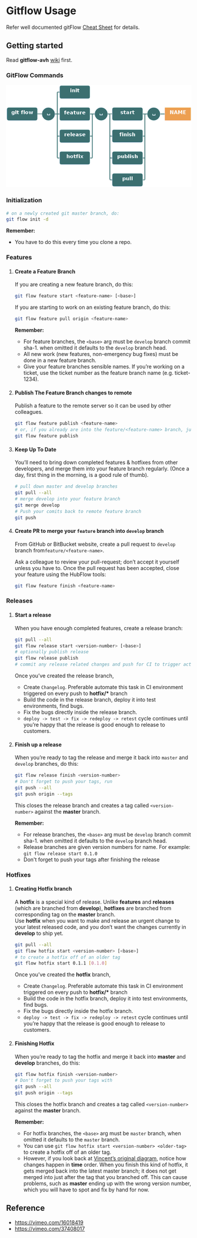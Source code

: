 # Gitflow Usage

Refer well documented gitFlow [Cheat Sheet](http://danielkummer.github.io/git-flow-cheatsheet/) for details.

## Getting started

Read  __gitflow-avh__ [wiki](https://github.com/petervanderdoes/gitflow-avh/wiki) first.

### GitFlow Commands

![Gitflow](../images/git-flow-commands.png)


### Initialization

```bash
# on a newly created git master branch, do:
git flow init -d
```

__Remember:__

- You have to do this every time you clone a repo.

### Features

1.  #### Create a Feature Branch

    If you are creating a new feature branch, do this:
    ```bash
    git flow feature start <feature-name> [<base>]
    ```
    
    If you are starting to work on an existing feature branch, do this:
    ```bash
    git flow feature pull origin <feature-name>
    ```
    
    __Remember:__
    - For feature branches, the `<base>` arg must be `develop` branch commit sha-1. when omitted it defaults to the `develop` branch head.
    - All new work (new features, non-emergency bug fixes) must be done in a new feature branch.
    - Give your feature branches sensible names. If you’re working on a ticket, use the ticket number as the feature branch name (e.g. ticket-1234).

2. #### Publish The Feature Branch changes to __remote__

    Publish a feature to the remote server so it can be used by other colleagues.
    ```bash
    git flow feature publish <feature-name>
    # or, if you already are into the feature/<feature-name> branch, just issue:
    git flow feature publish
    ```
    
3. #### Keep Up To Date

    You’ll need to bring down completed features & hotfixes from other developers, and merge them into your feature branch regularly. (Once a day, first thing in the morning, is a good rule of thumb).

    ```bash
    # pull down master and develop branches
    git pull --all
    # merge develop into your feature branch
    git merge develop
    # Push your comits back to remote feature branch
    git push
    ```
   
4. #### Create PR to merge your `feature` branch into `develop` branch
   
   From GitHub or BitBucket website, create a pull request to `develop` branch from`feature/<feature-name>`.
   
    Ask a colleague to review your pull-request; don’t accept it yourself unless you have to. Once the pull request has been accepted, close your feature using the HubFlow tools:
    ```bash
    git flow feature finish <feature-name>
    ```

### Releases

1. #### Start a release

    When you have enough completed features, create a release branch:
    ```bash
    git pull --all
    git flow release start <version-number> [<base>]
    # optionally publish release
    git flow release publish
    # commit any release related changes and push for CI to trigger actions
   ```

    Once you’ve created the release branch,
    - Create `Changelog`. Preferable automate this task in CI environment triggered on every push to __hotfix/*__ branch
    - Build the code in the release branch, deploy it into test environments, find bugs. 
    - Fix the bugs directly inside the release branch.
    - `deploy -> test -> fix -> redeploy -> retest` cycle continues until you’re happy that the release is good enough to release to customers.



2. #### Finish up a release

    When you’re ready to tag the release and merge it back into `master` and `develop` branches, do this:
    ```bash
    git flow release finish <version-number>
    # Don't forget to push your tags, run
    git push --all
    git push origin --tags
    ```
    This closes the release branch and creates a tag called `<version-number>` against the __master__ branch.
   
    __Remember:__
    - For release branches, the `<base>` arg must be `develop` branch commit sha-1. when omitted it defaults to the `develop` branch head.
    - Release branches are given version numbers for name. For example:  `git flow release start 0.1.0`
    - Don't forget to push your tags after finishing the release

### Hotfixes

1. #### Creating Hotfix branch

    A __hotfix__ is a special kind of release. Unlike __features__ and __releases__ (which are branched from __develop__), __hotfixes__ are branched from corresponding tag on the __master__ branch.<br/>
    Use __hotfix__  when you want to make and release an urgent change to your latest released code, and you don’t want the changes currently in __develop__ to ship yet.

    ```bash
    git pull --all
    git flow hotfix start <version-number> [<base>]
    # to create a hotfix off of an older tag
    git flow hotfix start 0.1.1 [0.1.0]
   ```

    Once you’ve created the __hotfix__ branch,
    - Create `Changelog`. Preferable automate this task in CI environment triggered on every push to __hotfix/*__ branch
    - Build the code in the hotfix branch, deploy it into test environments, find bugs. 
    - Fix the bugs directly inside the hotfix branch.
    - `deploy -> test -> fix -> redeploy -> retest` cycle continues until you’re happy that the release is good enough to release to customers.

2. #### Finishing Hotfix

    When you’re ready to tag the hotfix and merge it back into __master__ and __develop__ branches, do this:
    ```bash
    git flow hotfix finish <version-number>
    # Don't forget to push your tags with
    git push --all
    git push origin --tags
    ```
    This closes the hotfix branch and creates a tag called `<version-number>` against the __master__ branch.

    __Remember:__
    - For hotfix branches, the `<base>` arg must be `master` branch, when omitted it defaults to the  `master` branch.
    - You can use `git flow hotfix start <version-number> <older-tag>` to create a hotfix off of an older tag. 
    - However, if you look back at [Vincent’s original diagram](http://nvie.com/posts/a-successful-git-branching-model/), notice how changes happen in __time__ order.
    When you finish this kind of hotfix, it gets merged back into the latest master branch; it does not get merged into just after the tag that you branched off. This can cause problems, such as __master__ ending up with the wrong version number, which you will have to spot and fix by hand for now.
 

 
## Reference
- https://vimeo.com/16018419
- https://vimeo.com/37408017